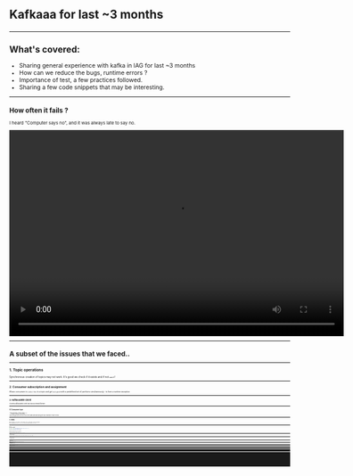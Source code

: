 <!-- $theme: gaia -->

## Kafkaaa for last ~3 months

----------------

<span style="font-size:75%">


## What's covered:

- Sharing general experience with kafka in IAG for last ~3 months
- How can we reduce the bugs, runtime errors ?
- Importance of test, a few practices followed.
- Sharing a few code snippets that may be interesting.

--------

<span style="font-size:75%">


## How often it fails ?

I heard "Computer says no", and it was always late to say no.


<video width="600" height="370" controls>
  <source src="computer_says.MOV">
</video>


--------
<span style="font-size:75%">

# A subset of the issues that we faced..

-----

<span style="font-size:75%">


## 1. Topic operations


Synchronous creation of topics may not work. It's good we check if it exists and if not `wait`!
   
   
 --------
<span style="font-size:75%">


## 2. Consumer subscription and assignment


 Allows consumers to `subscribe` to a topic and get `assigned` with a predefined set of partitions simultaneously - to form a runtime exception
 
 
------

<span style="font-size:75%">
  

## 3. Kafka Admin Client


It seems kafka admin client can block a thread forever!

---------

<span style="font-size:75%">


## 4. Consumer type

```
typeOf[Consumer unsbuscribed] =:= 
  typeOf[Consumer subscribed] =:= 
    typeOf[Consumer assigned]
````
Hence we guess the best out of the three states and start polling the topic (that may or may not exist).

--------

<span style="font-size:75%">


## 5. Serdes

  
Set the property of serializer to a deserializer class and we get a runtime exception.
  
Once we fix that, we see `a.serializer` is not an instance of `b.serializer`!
   

----

<span style="font-size:75%">


## 6. Avro serde

```scala
val client = new CachedSchemaRegistryClient("schema.registry.url")

val serde = new GenericAvroSerde(client)

```
and we see `schema.registry.url` is not set!


Fix: `serde.configure("schema.registry.url", "...")` ☹️

----------

<span style="font-size:75%">


## 7. kafka-connect


If the deployed job with the same name for the same source table "existed" ever before, then it chooses an old offset.
 
   
-----------
<span style="font-size:75%">


## 8. Any success story ?

Yes, anything with a retry logic.


-------

<span style="font-size:75%">


## So, Have I lost time ?

Yes, I have.

I kept learning from mistakes, until I bump into the next one. 

While we may not solve all of the above , we could fix some of them and improve the quality to reduce other possible hiccups.


---------

<span style="font-size:75%">

## What do we usually lack?

Essentially **abstractions**, **constraints** and **type-driven approach**

* Stay away from kafka and write code only in terms of abstractions. We will see some code soon. 
* In fact, this is a general principle that we should try and follow in any programming language - be it Java or Scala.

* Constraints are important and that comes with well typed logic.

------

<span style="font-size:75%">


## And

* If performance is a concern in hot loop, write a referentially transparent unbreakable test! 
* A test-case with mutations to test an app with mutations simply negates the purpose of test. Either of them should be true to the world.
* Docker integration tests should work just like other functional tests. No external steps.
* We will see some code soon .

----


## How about Serdes?

---

<span style="font-size:75%">

## Serializing to Avro in Kafka

There are multiple ways to do avro serializion in Kafka.

* Form a `GenericRecord` and use `GenericAvroSerde` explicitly. It works. 
* Another way is to generate specific classes that are avro serializable (sbt-avrohugger), and use `KafkaAvroSerializer`
* And there are many other ways.  

--------

<span style="font-size:75%">

## Well, we must be careful though

* We will end up using `KafkaAvroSerializer` directly on types that `maynot` be serializable.
* We will come to know at runtime.
* Even if we make it run somehow, if the app itself is huge with low level APIs, things get hard to read, maintain, and make-changes!

------------
<span style="font-size:75%">


## To add more complexity

Avro serialisation is dependent on few configurations that we must set usng `java.util.Properties`, and we are happy when it works somehow!

-------

<span style="font-size:75%">


## A simple standardisation app in IAG.

Let's say we are writing a simple abstract KStreams app that does some sort of standardization of data to a defined schema and storing it in Kafka. During the process, we make sure the data is added with Keys, and partitioned as per keys.

You get input as csv, psv, append primary keys into the values, convert values to the schema based on avdl/avsc files and then store in Kafka.


------
<span style="font-size:75%">

## Questions that arise

1. How often do you want to repeat forming a topology for standardising different datasets.
2. If given a resusable function that forms the stream, how will you ensure users are not passing a wrong set of serializer for their generated classes?
3. If we expose the generic code that builds the topology, how can we make sure, users of the abstract function are driven by types.

-----------
<span style="font-size:75%">


## First thing we did!


```scala

trait HasSerde[A] {
  def serde: KafkaConfig => Serde[A]
}

```

Given `HasSerde[A]`, `f:A => B` and `g: B =>A`, we can get `HasSerde[B]`.


---------

<span style="font-size:70%">


Was that an `Invariant` functor ?

```scala
implicit def invariantHasSerde: Invariant[HasSerde] = new Invariant[HasSerde] {
  override def imap[A, B](fa: HasSerde[A])(f: A => B)(g: B => A): HasSerde[B] = 
    config => 
      val ser = new Serializer[A] {
        def serialise(topic: String, data: B): Array[Byte] = 
          fa.serde(config).serializer.serialize(topic, g(data))
      }
       
      val deser = new Deserializer[A] {
        override def deserialise(topic: String, data: Array[Byte]) = 
          f(fa.serde(config).deserializer().deserialize(topic, data)) 
      }
        
      Serde.from(ser, deser)    
}
```

------
<span style="font-size:75%">


## Let's begin solution and discover contraints

Let say, if key is`K`, raw value is `R` and given`f:(K, R) => Either[NonEmptyList[Error], V]`,
it seems we can build streams topology.

```scala
def buildStreams[K, R, V] = 
 builder.stream(sourceTopic.asString, Consumed.`with`[K, R](
   HasSerde[K].serde(config), HasSerde[R].serde(config))
 ).map[K, V](
    (key, value) => new KeyValue(key, f(key,value).fold(throw ...)(identity)
  ).to(sourceTopic.copy(type=Type.Standardise)).asString,
    Produced.`with`(HasSerde[K].serde(config),(HasSerde[V]).serde(config)))


```

------
<span style="font-size:75%">


## What are the constraints we discovered?



i.e, `def buildStreams[K: HasSerde, V : HasSerde, R : HasSerde]`


-----------
<span style="font-size:75%">


## What are the issue with these constraints ?

`K : HasSerde`
`V : HasSerde`
`R : HasSerde`

* This says, user has to create serde instances of output types _somehow_ before calling `buildStreams` and this can go wrong.
* Throwing an exception at mapValue?
* Types don't really tell the story. It is a lie!

-----

<span style="font-size:75%">

## A bit more less poweful constraint exposed?

Why don't we try a less powerful abstraction as a constraint.

For that, we could rely on a few internals of `avro4s` library:

```
  def fromGenericAvroSerde[B: HasSchema : Encoder : Decoder]: HasSerde[B] = {
    val recordFormat = RecordFormat.apply[B](HasSchema[B].getSchema)

    val genericRecordSerde = new HasSerde[GenericRecord] {
      override def serde: KafkaConfig => Serde[GenericRecord] = config => {
        val schemaRegistryClient = new CachedSchemaRegistryClient(List(config.schemaRegistryUrl.value).asJava, 1000, Map("auto.register.schemas" -> "true").asJava)
        new GenericAvroSerde(schemaRegistryClient)
      }
    }

    genericRecordSerde.imap(recordFormat.from)(recordFormat.to)
  }

```


----------
<span style="font-size:75%">


## Let's define a HasSchema

Now let's change the constraints to `HasSchema` instead of `HasSerde`.

```scala
trait HasSchema[A] {
  def getSchema: Schema
}

object HasSchema {
  def apply[A](implicit ev:  HasSchema[A]): HasSchema[A] = ev

  def instance[A](schema: Schema): HasSchema[A] = new HasSchema[A] {
    override def getSchema: Schema = schema
  }
}

```

----

<span style="font-size:70%">

## Now buildStream is having less powerful constraint.

```scala
def buildStreams[K1 : HasSerde, K : HasSchema, R : HasSerde, V : HasSchema](
  f:(K, R) => Either[NonEmptyList[Error], V], g: K => K1
) = 
 builder.stream(sourceTopic.asString, Consumed.`with`[K, R](
   fromGenericAvroSerde[K].serde(config), HasSerde[R].serde(config))
 ).map[K, V](
    (key, value) => new KeyValue(g(key), f(key,value).fold(throw ...)(identity)
  ).to(
    sourceTopic,
    Produced.`with`(
      fromGenericAvroSerde[K].serde(config),
      fromGenericAvroSerde[V]).serde(config))
    )
    
```

----


#### Optional: We can push this further forward

<span style="font-size:70%">



```
// Given a `f:(K, R) => Either[NonEmptyList[Error], V]`
  (key, value) => new KeyValue(key, f(key,value).fold(throw ...)(identity)
```

to 

```
  (key, value) => new KeyValue(key, WithPrimaryKey(key, value))
```

</span>


----

####  WithPrimaryKey?



<span style="font-size:70%">

```scala

case class WithPrimaryKey[K, R](key: K, value: R)

def impureSerdeFrom[K, R, V](
  serde: HasSerde[V]
)(
  implicit P: ParserFromTo[(K, R), V]
): HasSerde[WithPrimaryKey[K, R]] =
  serde.imap[(K, R)](P.to)(d => P.from(d).fold(
    throw _, identity)
  ).imap({case(a, b) => WithPrimaryKey(a, b)})(t => (t.key, t.value))
}

```
</span>



---

#### ParseFromTo ?

<span style="font-size:70%">

```scala
trait ParserFromTo[A, B] {
  def from(c: A): Either[NonEmptyList[ParseError], B]
  def to(b: B): A
}

 def bidirectionalLaw[A: Eq, B](a: A)(implicit ev: ParserFromTo[A, B]): Boolean =
    ParserFromTo[A, B].from(a) match {
      case Right(value) => ParserFromTo[A, B].to(value) === a
      case Left(_) => true
    }
    
  def identityParserLaw[A : Eq](a: A): Boolean = {
    ParserFromTo[A, A].from(a).fold(_ => false, b => identityParser.to(b) === a)

```
</span>

---

<span style="font-size:70%">

## The final buildStream:


```scala
def buildStreams[K1 : HasSerde, K2 : HasSchema, V1 : HasSerde, V2 : HasSchema](
  f: K1 => K2
)(implicit P: ParseFromTo[(K1, V1), V2]) = 
 builder.stream(sourceTopic, Consumed.`with`[K1, V1](
   HasSerde[K1].serde(config), HasSerde[V1].serde(config))
 ).map(
    (key, value) => new KeyValue(f(key), WithPrimaryKey(key, value))
  ).to(destinationTopic,
    Produced.`with`(
       fromGenericAvroSerde[K2].serde(config),
       WithPrimaryKey.impureSerdeFrom(fromGenericAvroSerde[V2]).serde(config))
    )

```
</span>


-------
<span style="font-size:75%">


## What we achieved  ?

* Users of buildStreams don't make assumptions, but only implement the constraints - less powerful constraints.
* If compiles, it works with better confidence than passing magic strings of serde classes.
* Better separation of concerns. Users of `buildStreams` need to worry about only `ParseFromTo`.
* Type says the story: _It reads `K1` and `V1` and converts to `K2`, `V2` given `ParseFromTo[(K1, V1), V2]`, and `HasSchema` of K2 and V2_
* If not happy with `avro4s` way of doing things, you can directly use `KafkaAvroStreams` instead of `fromGenericRecord` function with the `HasSchema` constraint in place.
  
</span>
  
--------

<span style="font-size:75%">


## Let's talk about test cases !

* The low level streams apps in IAG makes use of GenericRecord extensively.
* This resulted in Random creation of GenericRecord in test cases. 
* The valid GenericRecord is in fact created by mutating a random generic record created using confluent's function.

----

<span style="font-size:75%">

## A simple test case

* Let's say we have a streaming app that has internal state.
* The state is updated with some value in headers field in the input record.
* The streaming app skips the record that has a state value less than the previous one.
* The streaming app processes the record that has a state value less greater than the previous record.

For reasons, the streaming app is complex and is **dealing with `GenericRecord`**.

----

<span style="font-size:75%">

## Let's see simplest approach.

```scala

implicit val genGenericRecord: Arbitrary[GenericRecord] = 
  for {
    seed <- arbitrary[Long]
    headerRecord = new Generator(header.value, new     Random(seed)).generate().asInstanceOf[GenericRecord]
    columnRecord = new Generator(column.value, new Random(seed)).generate().asInstanceOf[GenericRecord]
  } yield new GenericRecordBuilder(schema.value).set("header", headerRecord).set("columns", columnRecord).build()

```

-----
<span style="font-size:75%">

## And we make a valid generic-record from an invalid

```scala

val validGenericRecord = 
  for {
    genericRecord <- arbitrary[GenericRecord]
    value <- arbitrary[Long]

    _ = record.get("headers")
     .asInstanceOf[GenericRecord]
     .put("state", value)
     
    a <- arbitrary[String]
    _ = record.get("columns")
        .asInstanceOf[GenericRecord]
        .put("name", a)
      
  .....
  .....
} yield genericRecord

```

---------
<span style="font-size:70%">

## And we bumped into a  never passing test

```scala
 val flow =
 
 for {
  genericRecord <- validGenericRecord
  
  currentState = 
    genericRecord.get("headers").asInstanceOf[GenericRecord].get("state")
  
  newGenericRecord <-
    genericRecord.get("headers")
    .asInstanceOf[GenericRecord]
    .put("state", currentState + 1)
  
 } yield ()
 
 ...streams
 .convert((genericRecord, newGenericRecord)) 
   must_=== (genericRecord, newGenericRecord))

```

This never passes because only `newGenericRecord` exists by the time stream is called.

-----
<span style="font-size:70%">

## What is going wrong ?

* We never thought of giving a good start to the problem.
* We straight away dealt with writing statements.
* It is always late if we don't get it right in the beginning - resulting in a totally unreadable code getting over issues that's not quite intuitive for any developer.


-----
<span style="font-size:70%">

## How about this approach ?

* To begin with valid generic record and invalid generic record can be two separate types `ValidRecord` and `InvalidRecord`
* Lets create a better `put` method for generic record as a syntax - every mutation results in a new generic record, and accepts only a coproduct of types.
* Let's create a function that accepts  `f: Field => Part[GenericRecord] => Part[GenericRecord]`, and mutates `GenericRecord` using the better put methods.


----
<span style="font-size:70%">

## A better put in GenericRecord in tests.


```scala
type Out = Cop[Int :: String :: Long :: Double :: TNil]
  
implicit class GenericRecordOps(rec: GenericRecord) {
  def putSafe(key: String, value: GenericRecord \/ Out): GenericRecord = {

     val newRec = new GenericRecordBuilder(rec.asInstanceOf[Record]).build()
 
     newRec.put(key, value match {
       case \/-(String(ss))    => ss
       case \/-(Int(ss))       => ss
       case \/-(Long(ss))      => ss
       case \/-(Double(ss))    => ss
       case -\/(ss)              => ss
     }) |> (_ => newRec)

}
  

```


-----
<span style="font-size:68%">


## A snippet that deals with mutation of generic record

```scala

type MutationF[F[_], S, A] = StateT[F, S, A]

def mutateGenericRecord[F[_] : Monad, P[_], R](
  g: Field => P[GenericRecord] => F[P[GenericRecord]],
)(
   implicit
     G: Section[P, GenericRecord], 
     Iso: R <=> GenericRecord
  ): MutationF[F, P, Unit] = ???

```

`F` can be `scalacheck.Gen`. This allows the users to be in the context of `Gen` while  creating a function that deals with mutating a generic record.

`Section` says, we can fetch `P` from `GenericRecord`, where `P` itself is a generic-record. They are `<=> (isomorphic)` that represents the `asIntanceOf` before.


----
<span style="font-size:70%">

## Now the arbitraries look better:

```scala

implicit val arbitrary: Arbitrary[InvalidRecord] = ???

// Users need to worry about only this function to create a valid record
val f: Field => Header[GenericRecord] =>Gen[Header[GenericRecord]] = 
  field => headerRecord =>
      if (field.name() === "state") {
        Gen.posNum[Long].map(long => (headerRecord.putSafe("state", Long(long)))
      } else headerRecord
      
      
val g: Field => Column[GenericRecord] =>Gen[Column[GenericRecord]] = ???

val toValid = 
  for {
    _ <- mutateGenericRecord(f)
    _ <- mutateGenericRecord(g)
  } yield ()


def genOfValidRecord: Gen[ValidRecord] = 
  Arbitrary[InvalidRecord].flatMap(invalidRecord => toValid.run(invalidRecord))

```
 
-----
<span style="font-size:70%">

## Now the final test case works without much change in code


```scala

 val flow =
 
 for {
  validRecord <- arbitary[ValidRecord]
  
  currentState = 
    Section[Header, ValidRecord].value(validRecord).get("state")
  
  newGenericRecord <- 
    mutateGenericRecord(_ => header => 
      Gen.const(currentState + 1).map(long => header.putSafe(Long(long))
    ) run validRecord
  
 } yield ()
 
 ...
 
 streams
   .convert((genericRecord, newGenericRecord)) 
     must_=== (genericRecord, newGenericRecord))

```

----

<span style="font-size:70%">


## Final tagless for an automation

In IAG, we had to deal with an automation that sticks together various components that with schema registry, kafka-connect, streams, admin clients and so forth. Each component looks like this:

```scala
type Action[F[_], A] = Kleisli[EitherT[F, SchemaRegistryError, ?], SchemaRegistryClient, A]

trait SchemaRegistryOp[F[_]] {
  def exists(subject: Subject): Action[F, Schema]
  def register(schema: Schema, subject: Subject): Action[F, Unit]
  def registerAndVerify(schema: Schema, subject: Subject)(implicit B: Monad[F]) =
    register(schema, subject) *> exists(subject)
  def registerIfNotExists(schema: Schema, subject: Subject)(implicit F: Monad[F]) =
    exists(subject) or registerAndVerify(schema, subject)
}

```

If interested, we will have a quick glance at them.

----
<span style="font-size:70%">


## Why finally tagless for an automation of kafka ?

* It was easy to reason about the flow.
* Development time of the logic flow was quicker as we hardly dealt with kafka when writing them.
* The presence of effect `F` can easily represent concurrency effect to improve performance by making a few operations unblocking.
  It is so easy to reason about as `IO.async(callBack => doRest and callBack)` instead of `IO.apply(doRest)`.
* The presence of `Either` all over the tagless, made sure we take care of possible errors as much as we could.

PS: More time was spent on simulating the entire flow in docker environment. However we made sure they are written like any other functional tests without much moving parts.

---
<span style="font-size:75%">


## To conclude:

* Nothing actually stops us from striving to write a good piece of software.
* If the underlying APIs are burning our head, it might probably the best situation to use more type-safe code.
* If bad things are done for reasons, make sure we do good things in test package.
* Find abstractions, constraints and form a type driven approach.
* Tagless final wins many times
* Prefer writing it in any language that has `Either` and `F` that can represent concurrency.
* Above all, let's explain this to client side developers !


---




  
